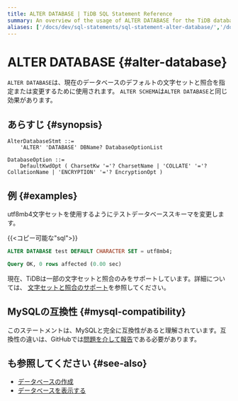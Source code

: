 ```yaml
---
title: ALTER DATABASE | TiDB SQL Statement Reference
summary: An overview of the usage of ALTER DATABASE for the TiDB database.
aliases: ['/docs/dev/sql-statements/sql-statement-alter-database/','/docs/dev/reference/sql/statements/alter-database/']
---
```


# ALTER DATABASE {#alter-database}

`ALTER DATABASE`は、現在のデータベースのデフォルトの文字セットと照合を指定または変更するために使用されます。 `ALTER SCHEMA`は`ALTER DATABASE`と同じ効果があります。

## あらすじ {#synopsis}

```ebnf+diagram
AlterDatabaseStmt ::=
    'ALTER' 'DATABASE' DBName? DatabaseOptionList

DatabaseOption ::=
    DefaultKwdOpt ( CharsetKw '='? CharsetName | 'COLLATE' '='? CollationName | 'ENCRYPTION' '='? EncryptionOpt )
```

## 例 {#examples}

utf8mb4文字セットを使用するようにテストデータベーススキーマを変更します。

{{&lt;コピー可能な&quot;sql&quot;&gt;}}

```sql
ALTER DATABASE test DEFAULT CHARACTER SET = utf8mb4;
```

```sql
Query OK, 0 rows affected (0.00 sec)
```

現在、TiDBは一部の文字セットと照合のみをサポートしています。詳細については、 [文字セットと照合のサポート](/character-set-and-collation.md)を参照してください。

## MySQLの互換性 {#mysql-compatibility}

このステートメントは、MySQLと完全に互換性があると理解されています。互換性の違いは、GitHubでは[問題を介して報告](https://github.com/pingcap/tidb/issues/new/choose)である必要があります。

## も参照してください {#see-also}

-   [データベースの作成](/sql-statements/sql-statement-create-database.md)
-   [データベースを表示する](/sql-statements/sql-statement-show-databases.md)
